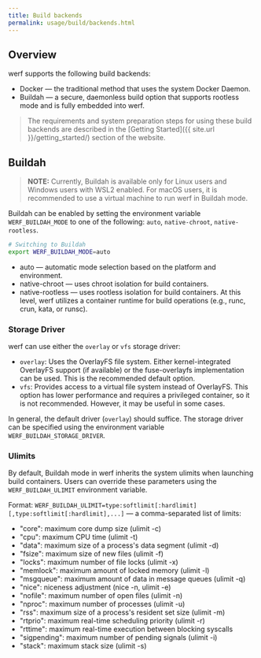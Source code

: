 ```yaml
---
title: Build backends
permalink: usage/build/backends.html
---
```


## Overview

werf supports the following build backends:

-	Docker — the traditional method that uses the system Docker Daemon.
-	Buildah — a secure, daemonless build option that supports rootless mode and is fully embedded into werf.

> The requirements and system preparation steps for using these build backends are described in the [Getting Started]({{ site.url }}/getting_started/) section of the website.

## Buildah

> **NOTE:** Currently, Buildah is available only for Linux users and Windows users with WSL2 enabled. For macOS users, it is recommended to use a virtual machine to run werf in Buildah mode.

Buildah can be enabled by setting the environment variable `WERF_BUILDAH_MODE` to one of the following: `auto`, `native-chroot`, `native-rootless`.

```bash
# Switching to Buildah
export WERF_BUILDAH_MODE=auto
```

* auto — automatic mode selection based on the platform and environment.
*	native-chroot — uses chroot isolation for build containers.
*	native-rootless — uses rootless isolation for build containers. At this level, werf utilizes a container runtime for build operations (e.g., runc, crun, kata, or runsc).

### Storage Driver

werf can use either the `overlay` or `vfs` storage driver:

* `overlay`: Uses the OverlayFS file system. Either kernel-integrated OverlayFS support (if available) or the fuse-overlayfs implementation can be used. This is the recommended default option.
* `vfs`: Provides access to a virtual file system instead of OverlayFS. This option has lower performance and requires a privileged container, so it is not recommended. However, it may be useful in some cases.

In general, the default driver (`overlay`) should suffice. The storage driver can be specified using the environment variable `WERF_BUILDAH_STORAGE_DRIVER`.

### Ulimits

By default, Buildah mode in werf inherits the system ulimits when launching build containers. Users can override these parameters using the `WERF_BUILDAH_ULIMIT` environment variable.

Format: `WERF_BUILDAH_ULIMIT=type:softlimit[:hardlimit][,type:softlimit[:hardlimit],...]` — a comma-separated list of limits:

* "core": maximum core dump size (ulimit -c)
* "cpu": maximum CPU time (ulimit -t)
* "data": maximum size of a process's data segment (ulimit -d)
* "fsize": maximum size of new files (ulimit -f)
* "locks": maximum number of file locks (ulimit -x)
* "memlock": maximum amount of locked memory (ulimit -l)
* "msgqueue": maximum amount of data in message queues (ulimit -q)
* "nice": niceness adjustment (nice -n, ulimit -e)
* "nofile": maximum number of open files (ulimit -n)
* "nproc": maximum number of processes (ulimit -u)
* "rss": maximum size of a process's resident set size (ulimit -m)
* "rtprio": maximum real-time scheduling priority (ulimit -r)
* "rttime": maximum real-time execution between blocking syscalls
* "sigpending": maximum number of pending signals (ulimit -i)
* "stack": maximum stack size (ulimit -s)

